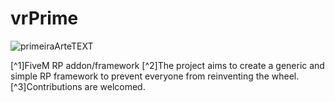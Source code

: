 # vrPrime

![primeiraArteTEXT](https://github.com/GuaxinimScripts/vrprime/assets/155213285/89fd9ad3-86d9-4587-84c8-060c21a9435c)

[^1]FiveM RP addon/framework
[^2]The project aims to create a generic and simple RP framework to prevent everyone from reinventing the wheel.
[^3]Contributions are welcomed.
